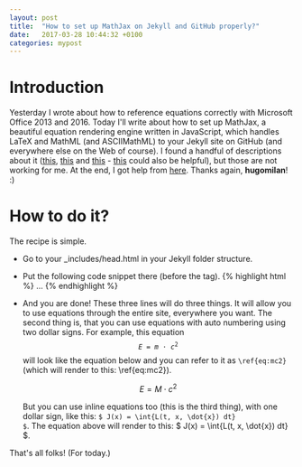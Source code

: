 ```yaml
---
layout: post
title:  "How to set up MathJax on Jekyll and GitHub properly?"
date:   2017-03-28 10:44:32 +0100
categories: mypost
---
```

# Introduction

Yesterday I wrote about how to reference equations correctly with Microsoft Office 2013 and 2016. Today I'll write about how to set up MathJax, a beautiful equation rendering engine written in JavaScript, which handles LaTeX and MathML (and ASCIIMathML) to your Jekyll site on GitHub (and everywhere else on the Web of course). I found a handful of descriptions about it ([this][jekyll], [this][gastonsanchez] and [this][tobanwiebe] - [this][haixing-hu] could also be helpful), but those are not working for me. At the end, I got help from [here][pages-gem]. Thanks again, **hugomilan**! :)

# How to do it?
The recipe is simple.

* Go to your \_includes/head.html in your Jekyll folder structure.

* Put the following code snippet there (before the </head> tag).
    {% highlight html %}
       <head>
       ...
       <script type="text/x-mathjax-config"> MathJax.Hub.Config({ TeX: { equationNumbers: { autoNumber: "all" } } }); </script>
       <script type="text/x-mathjax-config">
         MathJax.Hub.Config({
           tex2jax: {
             inlineMath: [ ['$','$'], ["\\(","\\)"] ],
             processEscapes: true
           }
         });
       </script>
       <script src="https://cdn.mathjax.org/mathjax/latest/MathJax.js?config=TeX-AMS-MML_HTMLorMML" type="text/javascript"></script>
       </head>
    {% endhighlight %}

* And you are done! These three lines will do three things. It will allow you to use equations through the entire site, everywhere you want. The second thing is, that you can use equations with auto numbering using two dollar signs. For example, this equation <code>$$ E = m\cdot c^2 \label{eq:mc2}$$</code> will look like the equation below and you can refer to it as <code>\ref{eq:mc2}</code> (which will render to this: \ref{eq:mc2}).

    $$ E = M\cdot c^2 \label{eq:mc2} $$

    But you can use inline equations too (this is the third thing), with one dollar sign, like this: <code>$ J(x) = \int{L(t, x, \dot{x}) dt} \$</code>. The equation above will render to this: $ J(x) = \int{L(t, x, \dot{x}) dt} $.

That's all folks! (For today.)

[jekyll]: https://jekyllrb.com/docs/extras/
[gastonsanchez]: http://gastonsanchez.com/visually-enforced/opinion/2014/02/16/Mathjax-with-jekyll/
[tobanwiebe]: http://tobanwiebe.com/blog/2016/02/mathjax-kramdown
[haixing-hu]: https://gist.github.com/maurizzzio/ec311235997fab7b2993
[pages-gem]: https://github.com/github/pages-gem/issues/307
